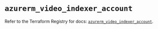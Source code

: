 # `azurerm_video_indexer_account`

Refer to the Terraform Registry for docs: [`azurerm_video_indexer_account`](https://registry.terraform.io/providers/hashicorp/azurerm/4.21.1/docs/resources/video_indexer_account).
